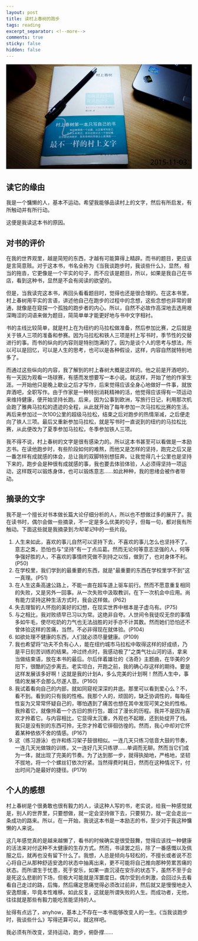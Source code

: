 ```yaml
---
layout: post
title: 读村上春树的跑步
tags: reading
excerpt_separator: <!--more-->
comments: true
sticky: false
hidden: false
---
```



![当我谈跑步时我谈些什么](/assets/images/2015-11-03/0.jpg)

## 读它的缘由
我是一个慵懒的人，基本不运动。希望我能够品读村上的文字，然后有所启发，有所触动并有所行动。      

这便是我读这本书的原因。<!--more-->


## 对书的评价
在我的世界观里，越是简短的东西，才越有可能算得上精辟。而书的题目，更应该是言简意赅。对于这本书，书名全称为《当我谈跑步时，我谈些什么》，显然，相当的拖沓，它更像是一个平实的句子，而不应该是题目，所以，如果是我自己在书店，看到这种书，显然是不会有阅读的欲望的。      

但是，当我读完这本书，再回头看看题目时，觉得也还是很合理的。在这本书里，村上春树用平实的言语，讲述他自己在跑步的过程中的念想，这些念想也非常的普通，就像是在窥探一个孤独的跑步者的内心。所以，自然不必故作高深地去选用艰深晦涩的词语来做为题目，简简单单才能更好地与书中文字相衬。       

书的主线比较简单，就是村上在为纽约的马拉松做准备，然后参加比赛，之后就是关于铁人三项的准备和参赛。因为马拉松和铁人三项是村上写书时，季节性的交替进行的事。而书的纵向的内容则是特别饱满的了。因为是谈个人的思考与想法，所以可以是回忆，可以是人生的思考，也可以是各种假设，这样，内容自然就特别地多了。       

而通过这些纵向的内容，我了解到的村上春树大概是这样的。他之前是开酒吧的，有一天因为观看一场球赛，有感而发想要写一本小说。就这样，开始了他的作家生涯。一开始他只是晚上歇业之后才写作，后来觉得应该全身心地做好一件事，就放弃酒吧，全职写作。由于作家是一种特别消耗精神的活，他觉得应该得有一项运动来维持健康，便开始坚持长跑。后来，因为公事到欧洲，写旅行日记，利用那次机会跑了雅典马拉松的遗迹的全程，从此就开始了每年参加一次马拉松比赛的生活。再后来参加过一次100公里的超级马拉松，结束之后对跑步的热情渐减，之后便走向了铁人三项。最后又重新参加马拉松，就是写书时一直说到的纽约的马拉松比赛，从此便改为了夏季参加马拉松，冬季参加铁人三项。      

我不得不说，村上春树的文字是很有感染力的。所以这本书甚至可以看做是一本励志书。在读他跑步时，有些阶段如何的难熬，而他又是怎样的坚持，跑完之后又是一番怎样有成就感的体会，总让我的双脚特别想狂奔。让我觉得几十公里也是坚持下来的，跑步会是种很有成就感的事，我也要去体验体验，人必须得坚持一项运动，这样既可以锻炼身体，也可以锻炼意志……如此种种，我的思绪会被作者带动。      



## 摘录的文字
我不是一个擅长对书本做长篇大论仔细分析的人，所以也不想做过多的展开了。我在读书时，偶尔会做一些摘录，不一定是多么优美的句子，但每一句，都对我有所触动。下面这些就是我摘录到*为知笔记*中的一些片段。    


1. 人生来如此，喜欢的事儿自然可以坚持下去，不喜欢的事儿怎么也坚持不了。意志之类，恐怕也与"坚持"有一丁点瓜葛。然而无论何等意志坚强的人，何等争强好胜的人，不喜欢的事情终究做不到持之以恒，做到了，也对身体不利。(P50)
2. 在学校里，我们学到的最重要的东西，就是"最重要的东西在学校里学不到"这一真理。(P51)
3. 在人生这条高速公路上，不能一直在超车道上驱车前行。然而不愿意重复相同的失败，又是另外一回事。从一次失败中汲取教训，在下一次机会中应用。尚有能力坚持这种生活方式时，我会这样做。(P62)
4. 失去理智的人怀抱的美好的幻想，在现实世界中根本是子虚乌有。(P75)
5. 与之相比，我对败绩早已习以为常。这绝非自夸。人世间令我徒叹无奈的事情多如牛毛，使尽吃奶的力气也无法战胜的对手亦不计其数。然而她们恐怕还不曾体验这样的苦痛，当然，不必非得现在就体验。(P104)
6. 如欲处理不健康的东西，人们就必须尽量健康。(P109)
7. 我也希望将“功夫不负有心人，能在纽约城市马拉松中取得这样的好成绩，乃是平日刻苦训练的结果。冲过终点时，我感动极了”之类气壮山河的话，拿来当做结束语，放在本书的最后。尔后伴着雄壮的《洛奇》主题曲，在华美的夕阳下，很酷的迈步离去。老实坦白，开跑之前，我的确心存这样的期待。要是这样发展该多好啊！这就是我的计划A，多么完美的计划啊！然而人生中，事情的发展不会那么尽遂人意。(P160)
8. 我试着看向自己的内部，就如同窥视深深的井底。那里可以看到爱心么？不，看不到。看到的只有我的性格。我那个人的，顽固的，缺乏协调性的，每每任性妄为又常常怀疑自己的，哪怕遇到了痛苦也想在其中发现可笑之处的性格。我拎着它，就像拎着一个古旧的旅行包，踱过了漫长的历程。我并不是因为喜欢才拎着它。与内容相比，它显得太沉重，外观也不起眼，还到处绽开了线。我只是没有别的东西可拎，无奈才拎着它徘徊彷徨的。然而，我心中却对它怀着某种依依不舍的情感。(P167)
9. 这（练习游泳）也许和练习架子鼓很相似。一连几天只练习低音大鼓的节奏，一连几天光做䥽的训练，又一连好几天只练锣……单调而无聊。然而当它们成为一体，就出现了完美的节奏。为了达到那一步，就得执拗地，严格地，坚韧不拔地，将一个个螺丝钉依次拧紧。当然得费时耗日，然而在这种情况下，付出时间乃是最好的捷径。(P179)


## 个人的感想
村上春树是个很勇敢也很有毅力的人，读这种人写的书，老实说，给我一种感觉就是，别人的世界里，只要想做，就一定会坚持做下去，只要努力，就一定会走出一条成功的路来。所以，在一开始，我说这本书是一本励志的书，至少对于我这种慵懒的人来说。        

这几年感觉真的是越来越懒了，看书的时候确实是很受鼓舞，觉得应该找一种健康的活法来对付这种不太健康的生存方式。然而，书读罢之后，除了一番感慨以及佩服之后，就再也没有留下什么了。我想，人总是倾向与轻松的，不擅长或者说不忍心将自己从那种舒适安逸的状态中抽离出来，更不可能将自己推向那种劳累苦痛的状态。而所谓生于忧患，死于安乐，如果一直沉浸在安乐的状态下，虽然不至于会是死这么悲剧的下场，但极大可能就是浑噩度日。偶尔受到点刺激，会回过头去看看自己走过的路，后悔，然后痛定思痛觉得必须改过前非，然后就又是慢慢地走入安逸颓废，毕竟本性难移。如此反复，这就是所谓失败的人生。而成功者，无他，往往就是那些有毅力能吃苦能坚持的人。       

扯得有点远了，anyhow，基本上不存在一本书能够改变人的一生。《当我谈跑步时，我谈些什么》写得还算可以，就这样吧。      

我必须有所改变，坚持运动，跑步，俯卧撑……